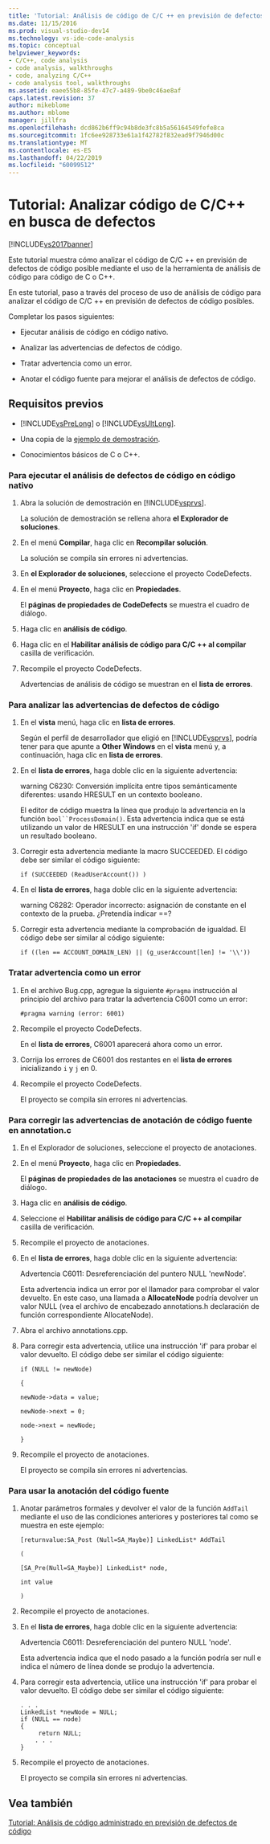 ```yaml
---
title: 'Tutorial: Análisis de código de C/C ++ en previsión de defectos | Documentos de Microsoft'
ms.date: 11/15/2016
ms.prod: visual-studio-dev14
ms.technology: vs-ide-code-analysis
ms.topic: conceptual
helpviewer_keywords:
- C/C++, code analysis
- code analysis, walkthroughs
- code, analyzing C/C++
- code analysis tool, walkthroughs
ms.assetid: eaee55b8-85fe-47c7-a489-9be0c46ae8af
caps.latest.revision: 37
author: mikeblome
ms.author: mblome
manager: jillfra
ms.openlocfilehash: dcd862b6ff9c94b8de3fc8b5a56164549fefe8ca
ms.sourcegitcommit: 1fc6ee928733e61a1f42782f832ead9f7946d00c
ms.translationtype: MT
ms.contentlocale: es-ES
ms.lasthandoff: 04/22/2019
ms.locfileid: "60099512"
---
```

# <a name="walkthrough-analyzing-cc-code-for-defects"></a>Tutorial: Analizar código de C/C++ en busca de defectos
[!INCLUDE[vs2017banner](../includes/vs2017banner.md)]

Este tutorial muestra cómo analizar el código de C/C ++ en previsión de defectos de código posible mediante el uso de la herramienta de análisis de código para código de C o C++.  
  
 En este tutorial, paso a través del proceso de uso de análisis de código para analizar el código de C/C ++ en previsión de defectos de código posibles.  
  
 Completar los pasos siguientes:  
  
- Ejecutar análisis de código en código nativo.  
  
- Analizar las advertencias de defectos de código.  
  
- Tratar advertencia como un error.  
  
- Anotar el código fuente para mejorar el análisis de defectos de código.  
  
## <a name="prerequisites"></a>Requisitos previos  
  
- [!INCLUDE[vsPreLong](../includes/vsprelong-md.md)] o [!INCLUDE[vsUltLong](../includes/vsultlong-md.md)].  
  
- Una copia de la [ejemplo de demostración](../code-quality/demo-sample.md).  
  
- Conocimientos básicos de C o C++.  
  
### <a name="to-run-code-defect-analysis-on-native-code"></a>Para ejecutar el análisis de defectos de código en código nativo  
  
1. Abra la solución de demostración en [!INCLUDE[vsprvs](../includes/vsprvs-md.md)].  
  
     La solución de demostración se rellena ahora **el Explorador de soluciones**.  
  
2. En el menú **Compilar**, haga clic en **Recompilar solución**.  
  
     La solución se compila sin errores ni advertencias.  
  
3. En **el Explorador de soluciones**, seleccione el proyecto CodeDefects.  
  
4. En el menú **Proyecto**, haga clic en **Propiedades**.  
  
     El **páginas de propiedades de CodeDefects** se muestra el cuadro de diálogo.  
  
5. Haga clic en **análisis de código**.  
  
6. Haga clic en el **Habilitar análisis de código para C/C ++ al compilar** casilla de verificación.  
  
7. Recompile el proyecto CodeDefects.  
  
     Advertencias de análisis de código se muestran en el **lista de errores**.  
  
### <a name="to-analyze-code-defect-warnings"></a>Para analizar las advertencias de defectos de código  
  
1. En el **vista** menú, haga clic en **lista de errores**.  
  
     Según el perfil de desarrollador que eligió en [!INCLUDE[vsprvs](../includes/vsprvs-md.md)], podría tener para que apunte a **Other Windows** en el **vista** menú y, a continuación, haga clic en **lista de errores**.  
  
2. En el **lista de errores**, haga doble clic en la siguiente advertencia:  
  
     warning C6230: Conversión implícita entre tipos semánticamente diferentes: usando HRESULT en un contexto booleano.  
  
     El editor de código muestra la línea que produjo la advertencia en la función `bool``ProcessDomain()`. Esta advertencia indica que se está utilizando un valor de HRESULT en una instrucción 'if' donde se espera un resultado booleano.  
  
3. Corregir esta advertencia mediante la macro SUCCEEDED. El código debe ser similar el código siguiente:  
  
    ```  
    if (SUCCEEDED (ReadUserAccount()) )  
    ```  
  
4. En el **lista de errores**, haga doble clic en la siguiente advertencia:  
  
     warning C6282: Operador incorrecto: asignación de constante en el contexto de la prueba. ¿Pretendía indicar ==?  
  
5. Corregir esta advertencia mediante la comprobación de igualdad. El código debe ser similar al código siguiente:  
  
    ```  
    if ((len == ACCOUNT_DOMAIN_LEN) || (g_userAccount[len] != '\\'))  
    ```  
  
### <a name="to-treat-warning-as-an-error"></a>Tratar advertencia como un error  
  
1. En el archivo Bug.cpp, agregue la siguiente `#pragma` instrucción al principio del archivo para tratar la advertencia C6001 como un error:  
  
    ```  
    #pragma warning (error: 6001)  
    ```  
  
2. Recompile el proyecto CodeDefects.  
  
     En el **lista de errores**, C6001 aparecerá ahora como un error.  
  
3. Corrija los errores de C6001 dos restantes en el **lista de errores** inicializando `i` y `j` en 0.  
  
4. Recompile el proyecto CodeDefects.  
  
     El proyecto se compila sin errores ni advertencias.  
  
### <a name="to-correct-the-source-code-annotation-warnings-in-annotationc"></a>Para corregir las advertencias de anotación de código fuente en annotation.c  
  
1. En el Explorador de soluciones, seleccione el proyecto de anotaciones.  
  
2. En el menú **Proyecto**, haga clic en **Propiedades**.  
  
     El **páginas de propiedades de las anotaciones** se muestra el cuadro de diálogo.  
  
3. Haga clic en **análisis de código**.  
  
4. Seleccione el **Habilitar análisis de código para C/C ++ al compilar** casilla de verificación.  
  
5. Recompile el proyecto de anotaciones.  
  
6. En el **lista de errores**, haga doble clic en la siguiente advertencia:  
  
     Advertencia C6011: Desreferenciación del puntero NULL 'newNode'.  
  
     Esta advertencia indica un error por el llamador para comprobar el valor devuelto. En este caso, una llamada a **AllocateNode** podría devolver un valor NULL (vea el archivo de encabezado annotations.h declaración de función correspondiente AllocateNode).  
  
7. Abra el archivo annotations.cpp.  
  
8. Para corregir esta advertencia, utilice una instrucción 'if' para probar el valor devuelto. El código debe ser similar el código siguiente:  
  
     `if (NULL != newNode)`  
  
     `{`  
  
     `newNode->data = value;`  
  
     `newNode->next = 0;`  
  
     `node->next = newNode;`  
  
     `}`  
  
9. Recompile el proyecto de anotaciones.  
  
     El proyecto se compila sin errores ni advertencias.  
  
### <a name="to-use-source-code-annotation"></a>Para usar la anotación del código fuente  
  
1. Anotar parámetros formales y devolver el valor de la función `AddTail` mediante el uso de las condiciones anteriores y posteriores tal como se muestra en este ejemplo:  
  
     `[returnvalue:SA_Post (Null=SA_Maybe)] LinkedList* AddTail`  
  
     `(`  
  
     `[SA_Pre(Null=SA_Maybe)] LinkedList* node,`  
  
     `int value`  
  
     `)`  
  
2. Recompile el proyecto de anotaciones.  
  
3. En el **lista de errores**, haga doble clic en la siguiente advertencia:  
  
     Advertencia C6011: Desreferenciación del puntero NULL 'node'.  
  
     Esta advertencia indica que el nodo pasado a la función podría ser null e indica el número de línea donde se produjo la advertencia.  
  
4. Para corregir esta advertencia, utilice una instrucción 'if' para probar el valor devuelto. El código debe ser similar el código siguiente:  
  
    ```  
    . . .  
    LinkedList *newNode = NULL;   
    if (NULL == node)  
    {  
         return NULL;  
        . . .  
    }  
    ```  
  
5. Recompile el proyecto de anotaciones.  
  
     El proyecto se compila sin errores ni advertencias.  
  
## <a name="see-also"></a>Vea también  
 [Tutorial: Análisis de código administrado en previsión de defectos de código](../code-quality/walkthrough-analyzing-managed-code-for-code-defects.md)
